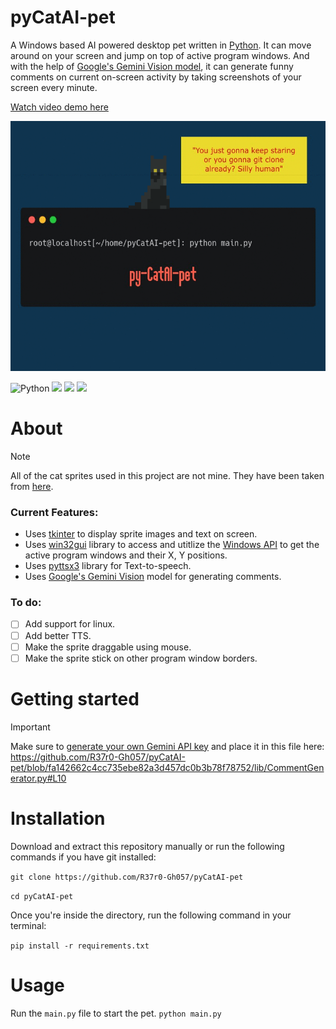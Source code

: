 # pyCatAI-pet
A Windows based AI powered desktop pet written in [Python](https://python.org/). It can move around on your screen and jump on top of active program windows. And with the help of [Google's Gemini Vision model](https://blog.google/technology/ai/google-gemini-ai/#sundar-note), it can generate funny comments on current on-screen activity by taking screenshots of your screen every minute.

[Watch video demo here](https://youtu.be/Ep7Un8vAwbI)
<p align="center">
  <a href="https://github.com/R37r0-Gh057/pyCatAI-pet">
    <img alt="logo" src="logo.gif" height=400 width=700>
  </a>
</p>

![Python](https://img.shields.io/badge/python-3.11-green.svg) ![](https://shields.io/badge/python-tkinter-blue) ![](https://shields.io/badge/win32-api-blue) ![](https://shields.io/badge/google-gemini_vision-blue)

# About
> [!NOTE]
> All of the cat sprites used in this project are not mine. They have been taken from [here](https://luizmelo.itch.io/pet-cat-pack).

### Current Features:
* Uses [tkinter](https://docs.python.org/3/library/tkinter.html) to display sprite images and text on screen.
* Uses [win32gui](https://pypi.org/project/win32gui/) library to access and utitlize the [Windows API](https://learn.microsoft.com/en-us/windows/win32/api/) to get the active program windows and their X, Y positions.
* Uses [pyttsx3](https://pypi.org/project/pyttsx3/) library for Text-to-speech.
* Uses [Google's Gemini Vision](https://blog.google/technology/ai/google-gemini-ai/#sundar-note) model for generating comments.
### To do:
- [ ] Add support for linux.
- [ ] Add better TTS.
- [ ] Make the sprite draggable using mouse.
- [ ] Make the sprite stick on other program window borders.

# Getting started

> [!IMPORTANT]  
> Make sure to [generate your own Gemini API key](https://aistudio.google.com/app/apikey) and place it in this file here:
https://github.com/R37r0-Gh057/pyCatAI-pet/blob/fa142662c4cc735ebe82a3d457dc0b3b78f78752/lib/CommentGenerator.py#L10

# Installation
Download and extract this repository manually or run the following commands if you have git installed:

`git clone https://github.com/R37r0-Gh057/pyCatAI-pet`

`cd pyCatAI-pet`

Once you're inside the directory, run the following command in your terminal:

`pip install -r requirements.txt`

# Usage
Run the `main.py` file to start the pet.
``python main.py``
